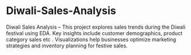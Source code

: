 # Diwali-Sales-Analysis
Diwali Sales Analysis – This project explores sales trends during the Diwali festival using EDA. Key insights include customer demographics, product category sales etc . Visualizations help businesses optimize marketing strategies and inventory planning for festive sales. 
